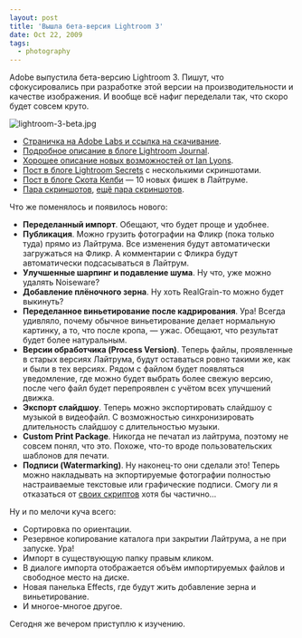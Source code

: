 ```yaml
---
layout: post
title: 'Вышла бета-версия Lightroom 3'
date: Oct 22, 2009
tags:
  - photography
---
```


Adobe выпустила бета-версию Lightroom 3. Пишут, что сфокусировались при разработке этой версии на производительности и качестве изображения. И вообще всё нафиг переделали так, что скоро будет совсем круто.

![lightroom-3-beta.jpg](upload://lightroom-3-beta.jpg)

- [Страничка на Adobe Labs и ссылка на скачивание](http://labs.adobe.com/technologies/lightroom3/ "Adobe Photoshop Lightroom 3").
- [Подробное описание в блоге Lightroom Journal](http://blogs.adobe.com/lightroomjournal/2009/10/lightroom_3_beta_now_available.html "Lightroom 3 beta now available").
- [Хорошее описание новых возможностей от Ian Lyons](http://www.computer-darkroom.com/lr3_preview/lr3-preview-1.htm).
- [Пост в блоге Lightroom Secrets](http://lightroomsecrets.com/2009/10/lightroom-3-beta-is-here/ "Lightroom 3 Beta Is Here!") с несколькими скриншотами.
- [Пост в блоге Скота Келби](http://www.scottkelby.com/blog/2009/archives/7004 "Breaking News: Adobe Releases Lightroom 3 Public Beta") — 10 новых фишек в Лайтруме.
- [Пара скриншотов](http://lightroomers.com/my-take-on-lightroom-3-beta/662/ "My Take on Lightroom 3 Beta"), [ещё пара скриншотов](http://lightroom-blog.com/2009/10/things-i-like-in-beta3.html "Things I like in Beta3").

Что же поменялось и появилось нового:

<!--more-->

- **Переделанный импорт**. Обещают, что будет проще и удобнее.
- **Публикация**. Можно грузить фотографии на Фликр (пока только туда) прямо из Лайтрума. Все изменения будут автоматически загружаться на Фликр. А комментарии с Фликра будут автоматически подсасываться в Лайтрум.
- **Улучшенные шарпинг и подавление шума**. Ну что, уже можно удалять Noiseware?
- **Добавление плёночного зерна**. Ну хоть RealGrain-то можно будет выкинуть?
- **Переделанное виньетирование после кадрирования**. Ура! Всегда удивляло, почему обычное виньетирование делает нормальную картинку, а то, что после кропа, — ужас. Обещают, что результат будет более натуральным.
- **Версии обработчика (Process Version)**. Теперь файлы, проявленные в старых версиях Лайтрума, будут оставаться ровно такими же, как и были в тех версиях. Рядом с файлом будет появляться уведомление, где можно будет выбрать более свежую версию, после чего файл будет перепроявлен с учётом всех улучшений движка.
- **Экспорт слайдшоу**. Теперь можно экспортировать слайдшоу с музыкой в видеофайл. С возможностью синхронизировать длительность слайдшоу с длительностью музыки.
- **Custom Print Package**. Никогда не печатал из лайтрума, поэтому не совсем понял, что это. Похоже, что-то вроде пользовательских шаблонов для печати.
- **Подписи (Watermarking)**. Ну наконец-то они сделали это! Теперь можно накладывать на экпортируемые фотографии полностью настраиваемые текстовые или графические подписи. Смогу ли я отказаться от [своих скриптов](http://sapegin.ru/pew "Photoshop Export Workflow") хотя бы частично…

Ну и по мелочи куча всего:

- Сортировка по ориентации.
- Резервное копирование каталога при закрытии Лайтрума, а не при запуске. Ура!
- Импорт в существующую папку правым кликом.
- В диалоге импорта отображается объём импортируемых файлов и свободное место на диске.
- Новая панелька Effects, где будут жить добавление зерна и виньетирование.
- И многое-многое другое.

Сегодня же вечером приступлю к изучению.

